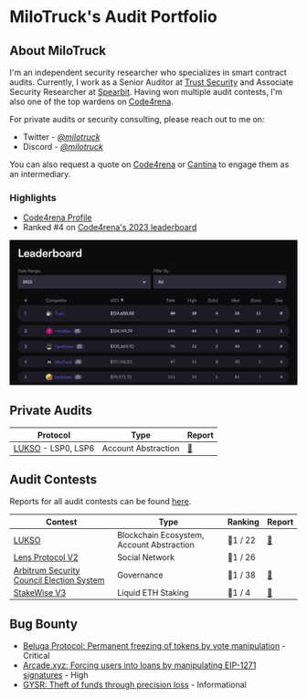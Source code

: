 # MiloTruck's Audit Portfolio

## About MiloTruck

I'm an independent security researcher who specializes in smart contract audits. Currently, I work as a Senior Auditor at [Trust Security](https://www.trust-security.xyz/) and Associate Security Researcher at [Spearbit](https://spearbit.com/). Having won multiple audit contests, I'm also one of the top wardens on [Code4rena](https://code4rena.com/).

For private audits or security consulting, please reach out to me on:
- Twitter - [*@milotruck*](https://twitter.com/milotruck) 
- Discord - [*@milotruck*](https://discord.com/users/302259685560680460)

You can also request a quote on [Code4rena](https://code4rena.com/@milotruck) or [Cantina](https://cantina.xyz/u/milotruck) to engage them as an intermediary.

### Highlights

- [Code4rena Profile](https://code4rena.com/@MiloTruck)
- Ranked #4 on [Code4rena's 2023 leaderboard](https://code4rena.com/leaderboard)

<img src="images/leaderboard.jpg" width="900">

## Private Audits

| Protocol | Type | Report |
| - | - | - |
| [LUKSO](https://lukso.network/) - LSP0, LSP6 | Account Abstraction | [📄](/pdf/LUKSO%20Audit%20Report%202.pdf) |

## Audit Contests

Reports for all audit contests can be found [here](/audit-contests.md).

| Contest | Type | Ranking | Report |
| - | - | - | - |
| [LUKSO](https://code4rena.com/contests/2023-06-lukso) | Blockchain Ecosystem, Account Abstraction | 🥇1 / 22 | [📄](/pdf/LUKSO%20Audit%20Report.pdf) |
| [Lens Protocol V2](https://code4rena.com/contests/2023-07-lens-protocol-v2) | Social Network | 🥇1 / 26 |  |
| [Arbitrum Security Council Election System](https://code4rena.com/contests/2023-08-arbitrum-security-council-election-system) | Governance | 🥇1 / 38 | [📄](/pdf/Arbitrum%20Security%20Council%20Elections%20Audit%20Report.pdf) |
| [StakeWise V3](https://app.hats.finance/audit-competitions/stakewise-0xd91cd6ed6c9a112fdc112b1a3c66e47697f522cd/leaderboard) | Liquid ETH Staking | 🥇1 / 4 | [📄](/pdf/StakeWise%20V3%20Audit%20Report.pdf) |

## Bug Bounty

- [Beluga Protocol: Permanent freezing of tokens by vote manipulation](/immunefi/beluga-C-01.md) - Critical
- [Arcade.xyz: Forcing users into loans by manipulating EIP-1271 signatures](/immunefi/arcadexyz-H-01.md) - High
- [GYSR: Theft of funds through precision loss](/immunefi/gysr-I-01.md) - Informational